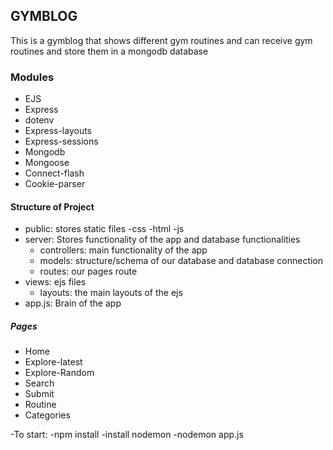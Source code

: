 
## GYMBLOG

This is a gymblog that shows different gym routines and can receive gym routines and store them in a mongodb database

### Modules

- EJS
- Express
- dotenv
- Express-layouts
- Express-sessions
- Mongodb
- Mongoose
- Connect-flash
- Cookie-parser


#### Structure of Project

- public: stores static files
    -css
    -html
    -js
- server: Stores functionality of the app and database functionalities
    - controllers: main functionality of the app
    - models: structure/schema of our database and database connection
    - routes: our pages route
- views: ejs files 
    - layouts: the main layouts of the ejs 
- app.js: Brain of the app

##### Pages

- Home
- Explore-latest
- Explore-Random
- Search
- Submit
- Routine
- Categories


-To start:
    -npm install
    -install nodemon
    -nodemon app.js